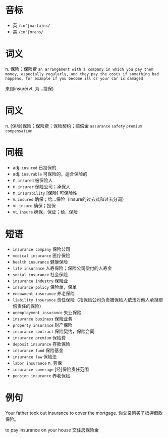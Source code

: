 # 音标

- 英 `/ɪn'ʃʊər(ə)ns/`
- 美 `/ɪn'ʃʊrəns/`

# 词义

n. 保险；保险费
`an arrangement with a company in which you pay them money, especially regularly, and they pay the costs if something bad happens, for example if you become ill or your car is damaged`



来自insure(vt. 为…投保)

# 同义

n. [保险]保险；保险费；保险契约；赔偿金
`assurance` `safety` `premium` `compensation`

# 同根

- adj. `insured` 已投保的
- adj. `insurable` 可保险的，适合保险的
- n. `insured` 被保险人
- n. `insurer` 保险公司；承保人
- n. `insurability` [保险] 可保险性
- v. `insured` 确保；给…保险（insure的过去式和过去分词）
- vi. `insure` 确保；投保
- vt. `insure` 确保，保证；给…保险

# 短语

- `insurance company` 保险公司
- `medical insurance` 医疗保险
- `health insurance` 健康保险
- `life insurance` 人寿保险；保险公司偿付的人寿金
- `social insurance` 社会保险
- `insurance industry` 保险业
- `insurance policy` 保险单，保单
- `endowment insurance` 养老保险
- `liability insurance` 责任保险（指保险公司负责被保险人依法对他人承担赔偿责任的保险）
- `unemployment insurance` 失业保险
- `insurance business` 保险业务
- `property insurance` 财产保险
- `insurance contract` 保险契约，保险合同
- `insurance premium` 保险费
- `deposit insurance` 存款保险
- `insurance fund` 保险基金
- `insurance law` 保险法
- `labor insurance` n. 劳保
- `insurance coverage` [经]保险责任范围
- `pension insurance` 养老保险

# 例句

Your father took out insurance to cover the mortgage.
你父亲购买了抵押借款保险。

to pay insurance on your house
交住房保险金


